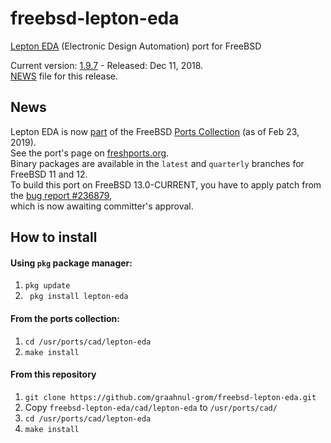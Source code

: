 freebsd-lepton-eda
==================

[Lepton EDA](https://github.com/lepton-eda/lepton-eda) (Electronic Design Automation) port for FreeBSD

Current version: [1.9.7](https://github.com/lepton-eda/lepton-eda/releases/tag/1.9.7-20181211) - Released: Dec 11, 2018.
<br />
[NEWS](https://github.com/lepton-eda/lepton-eda/blob/master/NEWS.md) file for this release.


News
----

Lepton EDA is now [part](https://svnweb.freebsd.org/ports/head/cad/lepton-eda) of the
FreeBSD [Ports Collection](https://www.freebsd.org/ports/index.html) (as of Feb 23, 2019).
<br />
See the port's page on [freshports.org](https://www.freshports.org/cad/lepton-eda/).
<br />
Binary packages are available in the `latest` and `quarterly` branches for FreeBSD 11 and 12.
<br />
To build this port on FreeBSD 13.0-CURRENT, you have to apply patch from the
[bug report #236879](https://bugs.freebsd.org/bugzilla/show_bug.cgi?id=236879),
<br />
which is now awaiting committer's approval.
<br />

How to install
--------------

#### Using `pkg` package manager:

1. `pkg update`
2. ` pkg install lepton-eda`

#### From the ports collection:

1. `cd /usr/ports/cad/lepton-eda`
2. `make install`

#### From this repository

1. `git clone https://github.com/graahnul-grom/freebsd-lepton-eda.git`
2. Copy `freebsd-lepton-eda/cad/lepton-eda` to `/usr/ports/cad/`
3. `cd /usr/ports/cad/lepton-eda`
4. `make install`
